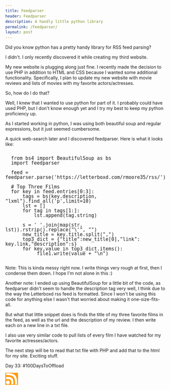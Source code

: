 ```yaml
---
title: Feedparser
header: Feedparser
description: A handly little python library
permalink: /Feedparser/
layout: post
---
```


Did you know python has a pretty handy library for RSS feed parsing?

I didn't. I only recently discovered it while creating my third website.

My new website is plugging along just fine. I recently made the decision to use PHP in addition to HTML and CSS because I wanted some additional functionality. Specifically, I plan to update my new website with movie reviews and lists of movies with my favorite actors/actresses.

So, how do I do that?

Well, I knew that I wanted to use python for part of it. I probably could have used PHP, but I don't know enough yet and I try my best to keep my python proficiency up.

As I started working in python, I was using both beautiful soup and regular expressions, but it just seemed cumbersome.

A quick web-search later and I discovered feedparser. Here is what it looks like:

<pre style="line-height:1;">
<code style="font-size:15px;">
  from bs4 import BeautifulSoup as bs
  import feedparser

  feed = feedparser.parse('https://letterboxd.com/rmoore35/rss/')

  # Top Three Films
  for key in feed.entries[0:3]:
      tags = bs(key.description, "lxml").find_all('p',limit=10)
      lst = []
      for tag in tags[1:]:
          lst.append(tag.string)

      s = ' '.join(map(str, lst)).rstrip().replace("\'", "")
      new_title = key.title.split(",")
      top3_dict = {"title":new_title[0],"link": key.link,"description":s}
      for key,value in top3_dict.items():
           file1.write(value + "\n")
</code>
</pre>

Note: This is kinda messy right now. I write things very rough at first, then I condense them down. I hope I'm not alone in this :)

Another note: I ended up using BeautifulSoup for a little bit of the code, as feedparser didn't seem to handle the description tag very well, I think due to the way the Letterboxd rss feed is formatted. Since I won't be using this code for anything else I wasn't that worried about making it one-size-fits-all.

But what that little snippet does is finds the title of my three favorite films in the feed, as well as the url and the description of my review. I then write each on a new line in a txt file.

I also use very similar code to pull lists of every film I have watched for my favorite actresses/actors.

The next step will be to read that txt file with PHP and add that to the html for my site. Exciting stuff.

Day 33: #100DaysToOffload

<a href="https://blog.mooreanalysis.com/feed.xml"><img src="/assets/images/rss_feed.jpg" style="opacity:1;" width="40"/></a>
